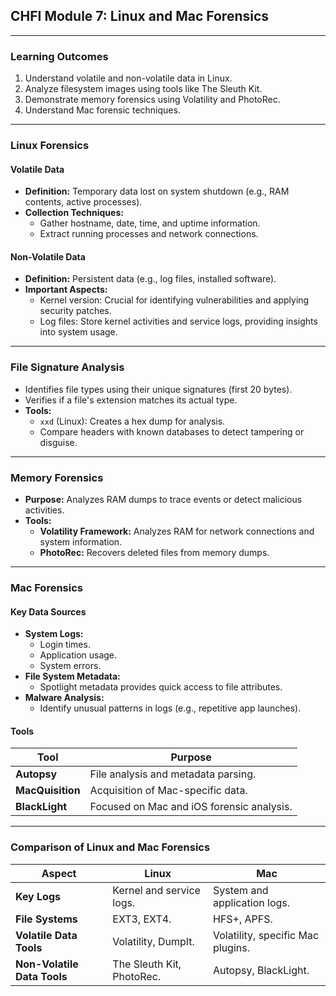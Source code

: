 ## **CHFI Module 7: Linux and Mac Forensics**

---

### **Learning Outcomes**
1. Understand volatile and non-volatile data in Linux.
2. Analyze filesystem images using tools like The Sleuth Kit.
3. Demonstrate memory forensics using Volatility and PhotoRec.
4. Understand Mac forensic techniques.

---

### **Linux Forensics**

#### **Volatile Data**
- **Definition:** Temporary data lost on system shutdown (e.g., RAM contents, active processes).
- **Collection Techniques:**
  - Gather hostname, date, time, and uptime information.
  - Extract running processes and network connections.

#### **Non-Volatile Data**
- **Definition:** Persistent data (e.g., log files, installed software).
- **Important Aspects:**
  - Kernel version: Crucial for identifying vulnerabilities and applying security patches.
  - Log files: Store kernel activities and service logs, providing insights into system usage.

---

### **File Signature Analysis**
- Identifies file types using their unique signatures (first 20 bytes).
- Verifies if a file's extension matches its actual type.
- **Tools:**
  - `xxd` (Linux): Creates a hex dump for analysis.
  - Compare headers with known databases to detect tampering or disguise.

---

### **Memory Forensics**
- **Purpose:** Analyzes RAM dumps to trace events or detect malicious activities.
- **Tools:**
  - **Volatility Framework:** Analyzes RAM for network connections and system information.
  - **PhotoRec:** Recovers deleted files from memory dumps.

---

### **Mac Forensics**

#### **Key Data Sources**
- **System Logs:**
  - Login times.
  - Application usage.
  - System errors.
- **File System Metadata:**
  - Spotlight metadata provides quick access to file attributes.
- **Malware Analysis:**
  - Identify unusual patterns in logs (e.g., repetitive app launches).

#### **Tools**
| **Tool**                  | **Purpose**                                           |
|---------------------------|-------------------------------------------------------|
| **Autopsy**               | File analysis and metadata parsing.                   |
| **MacQuisition**          | Acquisition of Mac-specific data.                     |
| **BlackLight**            | Focused on Mac and iOS forensic analysis.             |

---

### **Comparison of Linux and Mac Forensics**

| **Aspect**                | **Linux**                           | **Mac**                            |
|---------------------------|-------------------------------------|-------------------------------------|
| **Key Logs**              | Kernel and service logs.           | System and application logs.       |
| **File Systems**          | EXT3, EXT4.                        | HFS+, APFS.                        |
| **Volatile Data Tools**   | Volatility, DumpIt.                | Volatility, specific Mac plugins.  |
| **Non-Volatile Data Tools** | The Sleuth Kit, PhotoRec.          | Autopsy, BlackLight.               |
